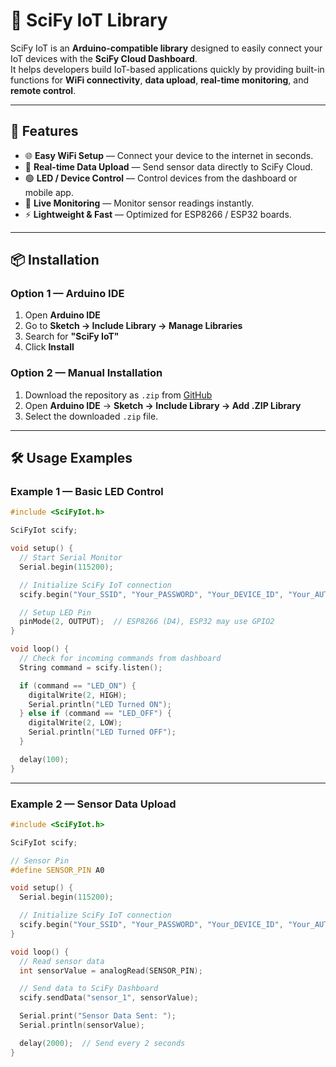 # 🚀 SciFy IoT Library

SciFy IoT is an **Arduino-compatible library** designed to easily connect your IoT devices with the **SciFy Cloud Dashboard**.  
It helps developers build IoT-based applications quickly by providing built-in functions for **WiFi connectivity**, **data upload**, **real-time monitoring**, and **remote control**.

---

## 📌 Features
- 🌐 **Easy WiFi Setup** — Connect your device to the internet in seconds.
- 📡 **Real-time Data Upload** — Send sensor data directly to SciFy Cloud.
- 🟢 **LED / Device Control** — Control devices from the dashboard or mobile app.
- 🔔 **Live Monitoring** — Monitor sensor readings instantly.
- ⚡ **Lightweight & Fast** — Optimized for ESP8266 / ESP32 boards.

---

## 📦 Installation

### **Option 1 — Arduino IDE**
1. Open **Arduino IDE**
2. Go to **Sketch → Include Library → Manage Libraries**
3. Search for **"SciFy IoT"**
4. Click **Install**

### **Option 2 — Manual Installation**
1. Download the repository as `.zip` from [GitHub](https://github.com/AlphaNodesDev/SciFy-Iot)
2. Open **Arduino IDE** → **Sketch → Include Library → Add .ZIP Library**
3. Select the downloaded `.zip` file.

---

## 🛠️ Usage Examples

### **Example 1 — Basic LED Control**
```cpp
#include <SciFyIot.h>

SciFyIot scify;

void setup() {
  // Start Serial Monitor
  Serial.begin(115200);

  // Initialize SciFy IoT connection
  scify.begin("Your_SSID", "Your_PASSWORD", "Your_DEVICE_ID", "Your_AUTH_TOKEN");

  // Setup LED Pin
  pinMode(2, OUTPUT);  // ESP8266 (D4), ESP32 may use GPIO2
}

void loop() {
  // Check for incoming commands from dashboard
  String command = scify.listen();

  if (command == "LED_ON") {
    digitalWrite(2, HIGH);
    Serial.println("LED Turned ON");
  } else if (command == "LED_OFF") {
    digitalWrite(2, LOW);
    Serial.println("LED Turned OFF");
  }

  delay(100);
}
```

---

### **Example 2 — Sensor Data Upload**
```cpp
#include <SciFyIot.h>

SciFyIot scify;

// Sensor Pin
#define SENSOR_PIN A0

void setup() {
  Serial.begin(115200);

  // Initialize SciFy IoT connection
  scify.begin("Your_SSID", "Your_PASSWORD", "Your_DEVICE_ID", "Your_AUTH_TOKEN");
}

void loop() {
  // Read sensor data
  int sensorValue = analogRead(SENSOR_PIN);

  // Send data to SciFy Dashboard
  scify.sendData("sensor_1", sensorValue);

  Serial.print("Sensor Data Sent: ");
  Serial.println(sensorValue);

  delay(2000);  // Send every 2 seconds
}
```
